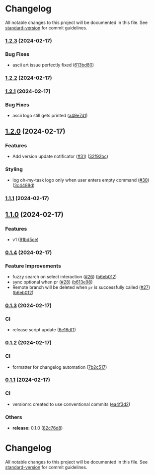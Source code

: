 # Changelog

All notable changes to this project will be documented in this file. See [standard-version](https://github.com/conventional-changelog/standard-version) for commit guidelines.

### [1.2.3](https://github.com/dovigod/workflow-cli/compare/v1.2.2...v1.2.3) (2024-02-17)


### Bug Fixes

* ascii art issue perfectly fixed ([613bd80](https://github.com/dovigod/workflow-cli/commit/613bd80326c16e66253baca8a5378b872c3f0d8a))

### [1.2.2](https://github.com/dovigod/workflow-cli/compare/v1.2.1...v1.2.2) (2024-02-17)

### [1.2.1](https://github.com/dovigod/workflow-cli/compare/v1.2.0...v1.2.1) (2024-02-17)


### Bug Fixes

* ascii logo still gets printed ([a49e7d1](https://github.com/dovigod/workflow-cli/commit/a49e7d189552c7810baffe70ebd869f1ed1e85be))

## [1.2.0](https://github.com/dovigod/workflow-cli/compare/v1.1.1...v1.2.0) (2024-02-17)


### Features

* Add version update notificator ([#31](https://github.com/dovigod/workflow-cli/issues/31)) ([32f92bc](https://github.com/dovigod/workflow-cli/commit/32f92bc25547e4ae7dcf46cfa5d42139b95fd779))


### Styling

* log oh-my-task logo only when user enters empty command ([#30](https://github.com/dovigod/workflow-cli/issues/30)) ([3c4488d](https://github.com/dovigod/workflow-cli/commit/3c4488d8ed1b6f4c32d6d8f316e6bfa3a7289e52))

### [1.1.1](https://github.com/dovigod/workflow-cli/compare/v1.1.0...v1.1.1) (2024-02-17)

## [1.1.0](https://github.com/dovigod/workflow-cli/compare/v0.1.5...v1.1.0) (2024-02-17)


### Features

* v1 ([91bd5ce](https://github.com/dovigod/workflow-cli/commit/91bd5ced1df79cccbcf573dccb785f224a20dc55))

### [0.1.4](https://github.com/dovigod/workflow-cli/compare/v0.1.4) (2024-02-17)

### Feature Improvements

- fuzzy search on select interaction ([#26](https://github.com/dovigod/workflow-cli/issues/26)) ([b6eb012](https://github.com/dovigod/workflow-cli/commit/b6eb0121b505f909a71c6c08837a3607f5c48848))
- sync optional when pr ([#28](https://github.com/dovigod/workflow-cli/issues/28)) ([b613e98](https://github.com/dovigod/workflow-cli/commit/b613e98c0437e984fa85301252a89ee598d2b6b3))
- Remote branch will be deleted when `pr` is successfully called ([#27](https://github.com/dovigod/workflow-cli/issues/27)) ([b6eb012](https://github.com/dovigod/oh-my-task/commit/5d2a075e61884f3b43e33a7a3fd0e1f8eeade142))

### [0.1.3](https://github.com/dovigod/workflow-cli/compare/v0.1.0...v0.1.3) (2024-02-17)

### CI

- release script update ([6e16df1](https://github.com/dovigod/workflow-cli/commit/6e16df131df29f6920024670a7922144e540c501))

### [0.1.2](https://github.com/dovigod/workflow-cli/compare/v0.1.1...v0.1.2) (2024-02-17)

### CI

- formatter for changelog automation ([7b2c517](https://github.com/dovigod/workflow-cli/commit/7b2c517cc6e411832825991455c64bbe787fbe64))

### [0.1.1](https://github.com/dovigod/workflow-cli/compare/v0.1.0...v0.1.1) (2024-02-17)

### CI

- versionrc created to use conventional commits ([ea4f3d2](https://github.com/dovigod/workflow-cli/commit/ea4f3d26a83c349781203cadf405f8043002fb3d))

### Others

- **release:** 0.1.0 ([82c76d8](https://github.com/dovigod/workflow-cli/commit/82c76d89f15f61aa58f251239ac1824f10542151))

# Changelog

All notable changes to this project will be documented in this file. See [standard-version](https://github.com/conventional-changelog/standard-version) for commit guidelines.

